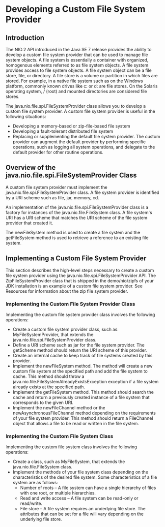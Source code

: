 # Developing a Custom File System Provider
## Introduction
The NIO.2 API introduced in the Java SE 7 release provides the ability to develop a custom file system provider that can be used to manage file system objects. A file system is essentially a container with organized, homogenous elements referred to as file system objects. A file system provides access to file system objects. A file system object can be a file store, file, or directory. A file store is a volume or partition in which files are stored. For example, in a native file system such as on the Windows platform, commonly known drives like c: or d: are file stores. On the Solaris operating system, / (root) and mounted directories are considered file stores.

The java.nio.file.spi.FileSystemProvider class allows you to develop a custom file system provider. A custom file system provider is useful in the following situations:

- Developing a memory-based or zip-file-based file system
- Developing a fault-tolerant distributed file system
- Replacing or supplementing the default file system provider. The custom provider can augment the default provider by performing specific operations, such as logging all system operations, and delegate to the default provider for other routine operations.

## Overview of the java.nio.file.spi.FileSystemProvider Class

A custom file system provider must implement the java.nio.file.spi.FileSystemProvider class. A file system provider is identified by a URI scheme such as file, jar, memory, cd.

An implementation of the java.nio.file.spi.FileSystemProvider class is a factory for instances of the java.nio.file.FileSystem class. A file system's URI has a URI scheme that matches the URI scheme of the file system provider that created it.

The newFileSystem method is used to create a file system and the getFileSystem method is used to retrieve a reference to an existing file system.

## Implementing a Custom File System Provider

This section describes the high-level steps necessary to create a custom file system provider using the java.nio.file.spi.FileSystemProvider API. The ZipFileSystemProvider class that is shipped in the demo/nio/zipfs of your JDK installation is an example of a custom file system provider. See Resources for information about the zip file system provider.

### Implementing the Custom File System Provider Class

Implementing the custom file system provider class involves the following operations:

- Create a custom file system provider class, such as MyFileSystemProvider, that extends the java.nio.file.spi.FileSystemProvider class.
- Define a URI scheme such as jar for the file system provider. The getScheme method should return the URI scheme of this provider.
- Create an internal cache to keep track of file systems created by this provider.
- Implement the newFileSystem method. The method will create a new custom file system at the specified path and add the file system to cache. This method should throw a java.nio.file.FileSystemAlreadyExistsException exception if a file system already exists at the specified path.
- Implement the getFileSystem method. This method should search the cache and return a previously created instance of a file system that corresponds to the given URI.
- Implement the newFileChannel method or the newAsynchronousFileChannel method depending on the requirements of your file system provider. This method should return a FileChannel object that allows a file to be read or written in the file system.

### Implementing the Custom File System Class

Implementing the custom file system class involves the following operations:

- Create a class, such as MyFileSystem, that extends the java.nio.file.FileSystem class.
- Implement the methods of your file system class depending on the characteristics of the desired file system. Some characteristics of a file system are as follows:
  - Number of roots – A file system can have a single hierarchy of files with one root, or multiple hierarchies.
  - Read and write access – A file system can be read-only or read/write.
  - File store – A file system requires an underlying file store. The attributes that can be set for a file will vary depending on the underlying file store.
